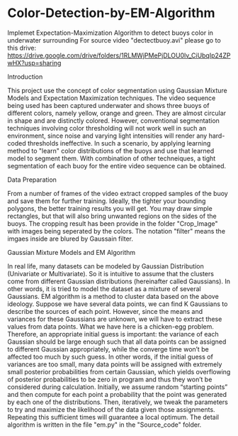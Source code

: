 # Color-Detection-by-EM-Algorithm
Implemet Expectation-Maximization Algorithm to detect buoys color in underwater surrounding
For source video "dectectbuoy.avi" please go to this drive: https://drive.google.com/drive/folders/1RLMWjPMePjDLOU0lv_CiUbqIp24ZPwHX?usp=sharing

Introduction

This project use the concept of color segmentation using Gaussian Mixture Models and Expectation Maximization techniques.
The video sequence being used has been captured underwater and shows three buoys of different colors, namely yellow, orange and green. They are almost circular in shape and are distinctly colored. However, conventional segmentation techniques involving color thresholding will not work well in such an environment, since noise and varying light intensities will render any hard-coded thresholds ineffective. In such a scenario, by applying learning method to "learn" color distributions of the buoys and use that learned model to segment them. With combination of other techneiques, a tight segmentation of each buoy for the entire video sequence can be obtained.


Data Preparation

From a number of frames of the video extract cropped samples of the buoy and save them for further
training. Ideally, the tighter your bounding polygons, the better training results you will get. You may draw simple rectangles, but that will also bring unwanted regions on the sides of the buoys. The cropping result has been provide in the folder "Crop_Image" with images being seperated by the colors. The notation "filter" means the imgaes inside are blured by Gaussain filter.


Gaussian Mixture Models and EM Algorithm

In real life, many datasets can be modeled by Gaussian Distribution (Univariate or Multivariate). So it is intuitive to assume that the clusters come from different Gaussian distributions (hereinafter called Gaussians). In other words, it is tried to model the dataset as a mixture of several Gaussians. 
EM algorithm is a method to cluster data based on the above ideology. Suppose we have several data points, we can find K Gaussians to describe the sources of each point. However, since the means and variances for these Gaussians are unknown, we will have to extract these values from data points. What we have here is a chicken-egg problem.  Therefore, an appropriate initial guess is important: the variance of each Gaussian should be large enough such that all data points can be assigned to different Gaussian appropriately, while the converge time won’t be affected too much by such guess. In other words, if the initial guess of variances are too small, many data points will be assigned with extremely small posterior probabilities from certain Gaussian, which yields overflowing of posterior probabilities to be zero in program and thus they won’t be considered during calculation.
Initially, we assume random “starting points” and then compute for each point a probability that the point was generated by each one of the distributions. Then, iteratively, we tweak the parameters to try and maximize the likelihood of the data given those assignments. Repeating this sufficient times will guarantee a local optimum. The detail algorithm is written in the file "em.py" in the "Source_code" folder.



